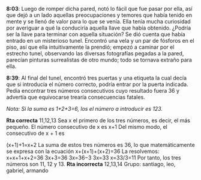 
**8:03**: Luego de romper dicha pared, notó lo fácil que fue pasar por ella, así que dejó a un lado aquellas preocupaciones y temores que había tenido en mente y se llenó de valor para lo que se venía. Ella tenía mucha curiosidad por averiguar a qué la conduciría aquella llave que había obtenido. ¿Podría ser la llave para terminar con aquella situación? Se dió cuenta que había entrado en un misterioso tunel. Encontró una vela y un par de fósforos en el piso, así que ella intuitivamente la prendió; empezó a caminar por el estrecho tunel, observando las diversas fotografías pegadas a la pared, parecían pinturas surrealistas de otro mundo; todo se tornava extraño para ella.

**8:39**: Al final del tunel, encontró tres puertas y una etiqueta la cual decía que si introducía el número correcto, podría entrar por la puerta indicada. Pedía encontrar tres números consecutivos cuyo resultado fuera 36 y advertía que equivocarse trearía consecuencias fatales.

_Nota: Si la suma es 1+2+3=6, los el número a introducir es 123._

**Rta correcta** 11,12,13
Sea x el primero de los tres números, es decir, el más pequeño. El número consecutivo de x es
x+1
Del mismo modo, el consecutivo de x + 1 es

(x+1)+1=x+2
La suma de estos tres números es 36, lo que matemáticamente se expresa con la ecuación
x+(x+1)+(x+2)=36
La resolvemos:
x+x+1+x+2=36
3x+3=36
3x=36−3
3x=33
x=33/3=11
Por tanto, los tres números son 11, 12 y 13.
**Rta incorrecta** 12,13,14
Grupo: santiago, leo, gabriel, armando
